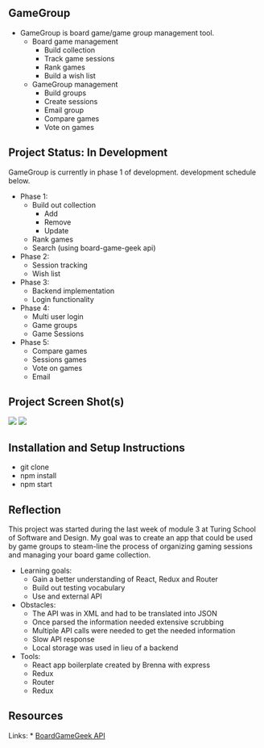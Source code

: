 ## GameGroup
* GameGroup is board game/game group management tool.
    * Board game management
        * Build collection
        * Track game sessions
        * Rank games
        * Build a wish list
    * GameGroup management
        * Build groups
        * Create sessions
        * Email group
        * Compare games
        * Vote on games

## Project Status: In Development

GameGroup is currently in phase 1 of development. development schedule below.

* Phase 1:
  * Build out collection
    * Add
    * Remove
    * Update
  * Rank games
  * Search (using board-game-geek api)
* Phase 2:
  * Session tracking
  * Wish list
* Phase 3:
  * Backend implementation
  * Login functionality
* Phase 4:
  * Multi user login
  * Game groups
  * Game Sessions
* Phase 5:
  * Compare games
  * Sessions games
  * Vote on games
  * Email

## Project Screen Shot(s)
 ![](http://i.imgur.com/Zj9RYSy.png)
 ![](http://i.imgur.com/CUCkGWK.png)

## Installation and Setup Instructions
  * git clone
  * npm install
  * npm start

## Reflection
This project was started during the last week of module 3 at Turing School of Software and Design. My goal was to create an app that could be used by game groups to steam-line the process of organizing gaming sessions and managing your board game collection.
  * Learning goals:
    * Gain a better understanding of React, Redux and Router
    * Build out testing vocabulary
    * Use and external API
  * Obstacles:
    * The API was in XML and had to be translated into JSON
    * Once parsed the information needed extensive scrubbing
    * Multiple API calls were needed to get the needed information
    * Slow API response
    * Local storage was used in lieu of a backend
  * Tools:
    * React app boilerplate created by Brenna with express
    * Redux
    * Router
    * Redux

## Resources
  Links:
    * [BoardGameGeek API](https://boardgamegeek.com/wiki/page/BGG_XML_API2)
